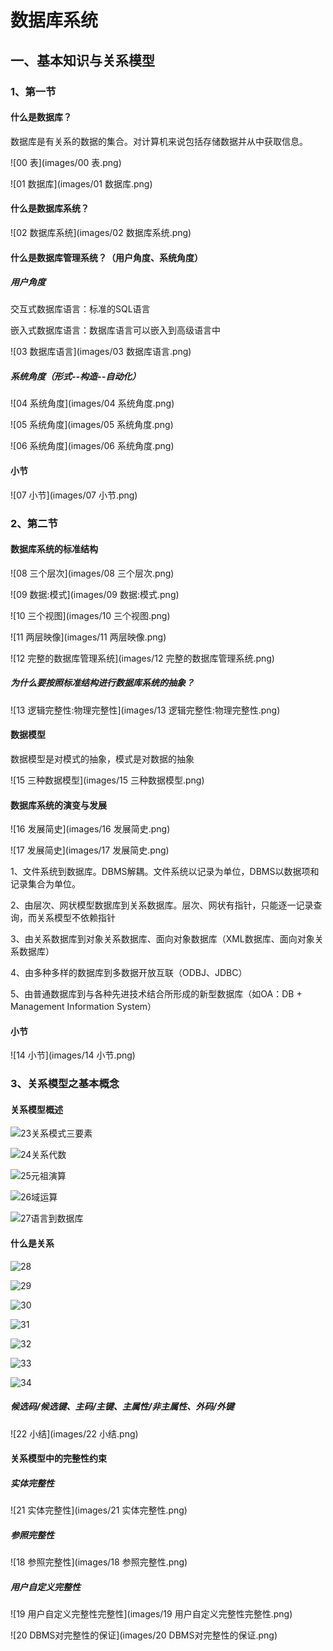 # 数据库系统

## 一、基本知识与关系模型

### 1、第一节

#### 什么是数据库？

数据库是有关系的数据的集合。对计算机来说包括存储数据并从中获取信息。

![00 表](images/00 表.png)

![01 数据库](images/01 数据库.png)

#### 什么是数据库系统？

![02 数据库系统](images/02 数据库系统.png)

#### 什么是数据库管理系统？（用户角度、系统角度）

##### 用户角度

交互式数据库语言：标准的SQL语言

嵌入式数据库语言：数据库语言可以嵌入到高级语言中

![03 数据库语言](images/03 数据库语言.png)

##### 系统角度（形式--构造--自动化）

![04 系统角度](images/04 系统角度.png)

![05 系统角度](images/05 系统角度.png)

![06 系统角度](images/06 系统角度.png)

#### 小节

![07 小节](images/07 小节.png)



### 2、第二节

#### 数据库系统的标准结构

![08 三个层次](images/08 三个层次.png)

![09 数据:模式](images/09 数据:模式.png)

![10 三个视图](images/10 三个视图.png)

![11 两层映像](images/11 两层映像.png)

![12 完整的数据库管理系统](images/12 完整的数据库管理系统.png)

##### 为什么要按照标准结构进行数据库系统的抽象？

![13 逻辑完整性:物理完整性](images/13 逻辑完整性:物理完整性.png)

#### 数据模型

数据模型是对模式的抽象，模式是对数据的抽象

![15 三种数据模型](images/15 三种数据模型.png)

#### 数据库系统的演变与发展

![16 发展简史](images/16 发展简史.png)

![17 发展简史](images/17 发展简史.png)

1、文件系统到数据库。DBMS解耦。文件系统以记录为单位，DBMS以数据项和记录集合为单位。

2、由层次、网状模型数据库到关系数据库。层次、网状有指针，只能逐一记录查询，而关系模型不依赖指针

3、由关系数据库到对象关系数据库、面向对象数据库（XML数据库、面向对象关系数据库）

4、由多种多样的数据库到多数据开放互联（ODBJ、JDBC）

5、由普通数据库到与各种先进技术结合所形成的新型数据库（如OA：DB + Management Information System）

#### 小节

![14 小节](images/14 小节.png)

### 3、关系模型之基本概念

#### 关系模型概述

![23关系模式三要素](images/23关系模式三要素.png)

![24关系代数](images/24关系代数.png)

![25元祖演算](images/25元祖演算.png)

![26域运算](images/26域运算.png)

![27语言到数据库](images/27语言到数据库.png)

#### 什么是关系

![28](images/28.png)

![29](images/29.png)

![30](images/30.png)

![31](images/31.png)

![32](images/32.png)

![33](images/33.png)

![34](images/34.png)

##### 候选码/候选键、主码/主键、主属性/非主属性、外码/外键 

![22 小结](images/22 小结.png)

#### 关系模型中的完整性约束

##### 实体完整性

![21 实体完整性](images/21 实体完整性.png)

##### 参照完整性

![18 参照完整性](images/18 参照完整性.png)

##### 用户自定义完整性

![19 用户自定义完整性完整性](images/19 用户自定义完整性完整性.png)

![20 DBMS对完整性的保证](images/20 DBMS对完整性的保证.png)































